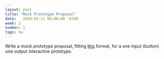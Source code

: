 ```yaml
---
layout: post
title: "Mock Prototype Proposal"
date:   2019-01-11 06:00:00 -0740
week: 2
number: 1
tags: hw
---
```


Write a mock prototype proposal, fitting [this](https://physcpu1.caseyanderson.com/2019/01/11/proposals.html) format, for a one input (button) one output interactive prototype.
